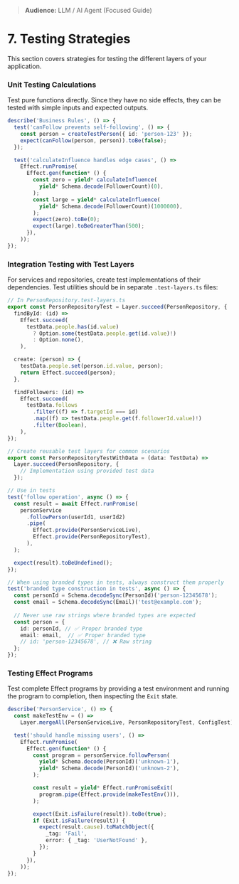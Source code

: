 > **Audience:** LLM / AI Agent (Focused Guide)

# 7. Testing Strategies

This section covers strategies for testing the different layers of your application.

### Unit Testing Calculations

Test pure functions directly. Since they have no side effects, they can be tested with simple inputs and expected outputs.

```typescript
describe('Business Rules', () => {
  test('canFollow prevents self-following', () => {
    const person = createTestPerson({ id: 'person-123' });
    expect(canFollow(person, person)).toBe(false);
  });

  test('calculateInfluence handles edge cases', () =>
    Effect.runPromise(
      Effect.gen(function* () {
        const zero = yield* calculateInfluence(
          yield* Schema.decode(FollowerCount)(0),
        );
        const large = yield* calculateInfluence(
          yield* Schema.decode(FollowerCount)(1000000),
        );
        expect(zero).toBe(0);
        expect(large).toBeGreaterThan(500);
      }),
    ));
});
```

### Integration Testing with Test Layers

For services and repositories, create test implementations of their dependencies. Test utilities should be in separate `.test-layers.ts` files:

```typescript
// In PersonRepository.test-layers.ts
export const PersonRepositoryTest = Layer.succeed(PersonRepository, {
  findById: (id) =>
    Effect.succeed(
      testData.people.has(id.value)
        ? Option.some(testData.people.get(id.value)!)
        : Option.none(),
    ),

  create: (person) => {
    testData.people.set(person.id.value, person);
    return Effect.succeed(person);
  },

  findFollowers: (id) =>
    Effect.succeed(
      testData.follows
        .filter((f) => f.targetId === id)
        .map((f) => testData.people.get(f.followerId.value)!)
        .filter(Boolean),
    ),
});

// Create reusable test layers for common scenarios
export const PersonRepositoryTestWithData = (data: TestData) =>
  Layer.succeed(PersonRepository, {
    // Implementation using provided test data
  });

// Use in tests
test('follow operation', async () => {
  const result = await Effect.runPromise(
    personService
      .followPerson(userId1, userId2)
      .pipe(
        Effect.provide(PersonServiceLive),
        Effect.provide(PersonRepositoryTest),
      ),
  );

  expect(result).toBeUndefined();
});

// When using branded types in tests, always construct them properly
test('branded type construction in tests', async () => {
  const personId = Schema.decodeSync(PersonId)('person-12345678');
  const email = Schema.decodeSync(Email)('test@example.com');
  
  // Never use raw strings where branded types are expected
  const person = {
    id: personId, // ✅ Proper branded type
    email: email,  // ✅ Proper branded type
    // id: 'person-12345678', // ❌ Raw string
  };
});
```

### Testing Effect Programs

Test complete Effect programs by providing a test environment and running the program to completion, then inspecting the `Exit` state.

```typescript
describe('PersonService', () => {
  const makeTestEnv = () =>
    Layer.mergeAll(PersonServiceLive, PersonRepositoryTest, ConfigTest);

  test('should handle missing users', () =>
    Effect.runPromise(
      Effect.gen(function* () {
        const program = personService.followPerson(
          yield* Schema.decode(PersonId)('unknown-1'),
          yield* Schema.decode(PersonId)('unknown-2'),
        );

        const result = yield* Effect.runPromiseExit(
          program.pipe(Effect.provide(makeTestEnv())),
        );

        expect(Exit.isFailure(result)).toBe(true);
        if (Exit.isFailure(result)) {
          expect(result.cause).toMatchObject({
            _tag: 'Fail',
            error: { _tag: 'UserNotFound' },
          });
        }
      }),
    ));
});
```
